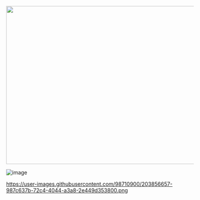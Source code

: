 <p align="center">
  <img width="700" height="425" src="https://user-images.githubusercontent.com/98710900/203856657-987c637b-72c4-4044-a3a8-2e449d353800.png">
</p>

![image](https://user-images.githubusercontent.com/98710900/203856657-987c637b-72c4-4044-a3a8-2e449d353800.png)
  
  https://user-images.githubusercontent.com/98710900/203856657-987c637b-72c4-4044-a3a8-2e449d353800.png
